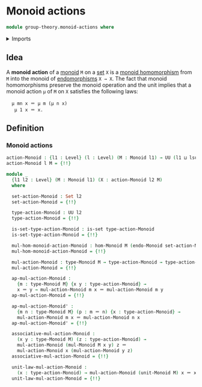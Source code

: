 # Monoid actions

```agda
module group-theory.monoid-actions where
```

<details><summary>Imports</summary>

```agda
open import foundation.action-on-identifications-functions
open import foundation.dependent-pair-types
open import foundation.endomorphisms
open import foundation.function-extensionality
open import foundation.identity-types
open import foundation.sets
open import foundation.universe-levels

open import group-theory.homomorphisms-monoids
open import group-theory.monoids
```

</details>

## Idea

A **monoid action** of a [monoid](group-theory.monoids.md) `M` on a
[set](foundation-core.sets.md) `X` is a
[monoid homomorphism](group-theory.homomorphisms-monoids.md) from `M` into the
monoid of [endomorphisms](foundation.endomorphisms.md) `X → X`. The fact that
monoid homomorphisms preserve the monoid operation and the unit implies that a
monoid action `μ` of `M` on `X` satisfies the following laws:

```text
  μ mn x ＝ μ m (μ n x)
   μ 1 x ＝ x.
```

## Definition

### Monoid actions

```agda
action-Monoid : {l1 : Level} (l : Level) (M : Monoid l1) → UU (l1 ⊔ lsuc l)
action-Monoid l M = {!!}

module _
  {l1 l2 : Level} (M : Monoid l1) (X : action-Monoid l2 M)
  where

  set-action-Monoid : Set l2
  set-action-Monoid = {!!}

  type-action-Monoid : UU l2
  type-action-Monoid = {!!}

  is-set-type-action-Monoid : is-set type-action-Monoid
  is-set-type-action-Monoid = {!!}

  mul-hom-monoid-action-Monoid : hom-Monoid M (endo-Monoid set-action-Monoid)
  mul-hom-monoid-action-Monoid = {!!}

  mul-action-Monoid : type-Monoid M → type-action-Monoid → type-action-Monoid
  mul-action-Monoid = {!!}

  ap-mul-action-Monoid :
    {m : type-Monoid M} {x y : type-action-Monoid} →
    x ＝ y → mul-action-Monoid m x ＝ mul-action-Monoid m y
  ap-mul-action-Monoid = {!!}

  ap-mul-action-Monoid' :
    {m n : type-Monoid M} (p : m ＝ n) {x : type-action-Monoid} →
    mul-action-Monoid m x ＝ mul-action-Monoid n x
  ap-mul-action-Monoid' = {!!}

  associative-mul-action-Monoid :
    (x y : type-Monoid M) (z : type-action-Monoid) →
    mul-action-Monoid (mul-Monoid M x y) z ＝
    mul-action-Monoid x (mul-action-Monoid y z)
  associative-mul-action-Monoid = {!!}

  unit-law-mul-action-Monoid :
    (x : type-action-Monoid) → mul-action-Monoid (unit-Monoid M) x ＝ x
  unit-law-mul-action-Monoid = {!!}
```
